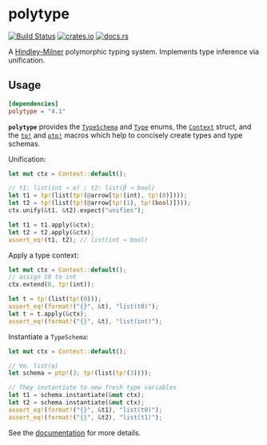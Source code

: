 # polytype

[![Build Status](https://travis-ci.org/lucasem/polytype-rs.svg?branch=master)](https://travis-ci.org/lucasem/polytype-rs)
[![crates.io](https://img.shields.io/crates/v/polytype.svg)](https://crates.io/crates/polytype)
[![docs.rs](https://docs.rs/polytype/badge.svg)](https://docs.rs/polytype)

A [Hindley-Milner](https://wikipedia.org/wiki/Hindley–Milner_type_system) polymorphic typing system.
Implements type inference via unification.

## Usage

```toml
[dependencies]
polytype = "4.1"
```

**`polytype`** provides the
[`TypeSchema`](https://docs.rs/polytype/~4/polytype/enum.TypeSchema.html) and
[`Type`](https://docs.rs/polytype/~4/polytype/enum.Type.html) enums, the
[`Context`](https://docs.rs/polytype/~4/polytype/struct.Context.html)
struct, and the
[`tp!`](https://docs.rs/polytype/~4/polytype/macro.tp.html) and
[`ptp!`](https://docs.rs/polytype/~4/polytype/macro.ptp.html) macros which
help to concisely create types and type schemas.

Unification:

```rust
let mut ctx = Context::default();

// t1: list(int → α) ; t2: list(β → bool)
let t1 = tp!(list(tp!(@arrow[tp!(int), tp!(0)])));
let t2 = tp!(list(tp!(@arrow[tp!(1), tp!(bool)])));
ctx.unify(&t1, &t2).expect("unifies");

let t1 = t1.apply(&ctx);
let t2 = t2.apply(&ctx);
assert_eq!(t1, t2); // list(int → bool)
```

Apply a type context:

```rust
let mut ctx = Context::default();
// assign t0 to int
ctx.extend(0, tp!(int));

let t = tp!(list(tp!(0)));
assert_eq!(format!("{}", &t), "list(t0)");
let t = t.apply(&ctx);
assert_eq!(format!("{}", &t), "list(int)");
```

Instantiate a `TypeSchema`:

```rust
let mut ctx = Context::default();

// ∀α. list(α)
let schema = ptp!(3; tp!(list(tp!(3))));

// They instantiate to new fresh type variables
let t1 = schema.instantiate(&mut ctx);
let t2 = schema.instantiate(&mut ctx);
assert_eq!(format!("{}", &t1), "list(t0)");
assert_eq!(format!("{}", &t2), "list(t1)");
```

See the [documentation](https://docs.rs/polytype) for more details.
